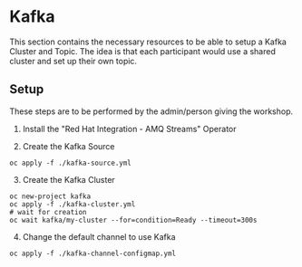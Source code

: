 # Kafka

This section contains the necessary resources to be able to setup a Kafka Cluster and Topic.  The idea is that each participant would use a shared cluster and set up their own topic.

## Setup

These steps are to be performed by the admin/person giving the workshop.

1.  Install the "Red Hat Integration - AMQ Streams" Operator

2.  Create the Kafka Source
```
oc apply -f ./kafka-source.yml
```

3.  Create the Kafka Cluster
```
oc new-project kafka
oc apply -f ./kafka-cluster.yml
# wait for creation
oc wait kafka/my-cluster --for=condition=Ready --timeout=300s
```

4.  Change the default channel to use Kafka
```
oc apply -f ./kafka-channel-configmap.yml
```
